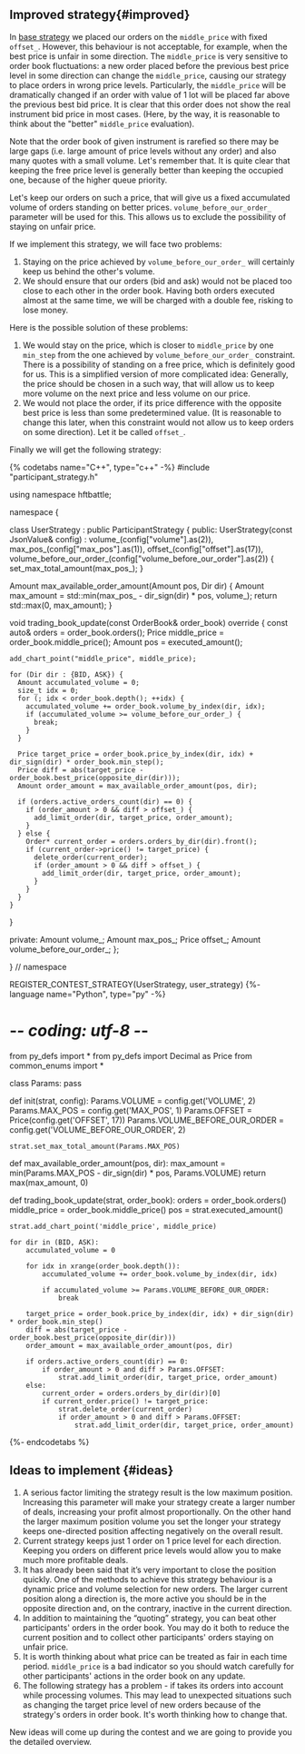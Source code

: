 
## Improved strategy{#improved}

In [base strategy](base_strategy.md) we placed our orders on the `middle_price` with fixed `offset_`.
However, this behaviour is not acceptable, for example, when the best price is unfair in some direction.
The `middle_price` is very sensitive to order book fluctuations: a new order placed before the previous best price level in some direction can change the `middle_price`, causing our strategy to place orders in wrong price levels.
Particularly, the `middle_price` will be dramatically changed if an order with value of 1 lot will be placed far above the previous best bid price.
It is clear that this order does not show the real instrument bid price in most cases. (Here, by the way, it is reasonable to think about the "better" `middle_price` evaluation).

Note that the order book of given instrument is rarefied so there may be large gaps (i.e. large amount of price levels without any order) and also many quotes with a small volume.
Let's remember that. It is quite clear that keeping the free price level is generally better than keeping the occupied one, because of the higher queue priority.

Let's keep our orders on such a price, that will give us a fixed accumulated volume of orders standing on better prices. `volume_before_our_order_` parameter will be used for this.
This allows us to exclude the possibility of staying on unfair price.

If we implement this strategy, we will face two problems:

1. Staying on the price achieved by `volume_before_our_order_` will certainly keep us behind the other's volume.
2. We should ensure that our orders (bid and ask) would not be placed too close to each other in the order book.
   Having both orders executed almost at the same time, we will be charged with a double fee, risking to lose money.

Here is the possible solution of these problems:

1. We would stay on the price, which is closer to `middle_price` by one `min_step` from the one achieved by `volume_before_our_order_` constraint.
   There is a possibility of standing on a free price, which is definitely good for us. This is a simplified version of more complicated idea:
   Generally, the price should be chosen in a such way, that will allow us to keep more volume on the next price and less volume on our price.
2. We would not place the order, if its price difference with the opposite best price is less than some predetermined value.
   (It is reasonable to change this later, when this constraint would not allow us to keep orders on some direction).
   Let it be called `offset_`.

Finally we will get the following strategy:

{% codetabs name="C++", type="c++" -%}
#include "participant_strategy.h"

using namespace hftbattle;

namespace {

class UserStrategy : public ParticipantStrategy {
public:
  UserStrategy(const JsonValue& config) :
      volume_(config["volume"].as<Amount>(2)),
      max_pos_(config["max_pos"].as<Amount>(1)),
      offset_(config["offset"].as<Price>(17)),
      volume_before_our_order_(config["volume_before_our_order"].as<Amount>(2)) {
    set_max_total_amount(max_pos_);
  }

  Amount max_available_order_amount(Amount pos, Dir dir) {
    Amount max_amount = std::min(max_pos_ - dir_sign(dir) * pos, volume_);
    return std::max(0, max_amount);
  }

  void trading_book_update(const OrderBook& order_book) override {
    const auto& orders = order_book.orders();
    Price middle_price = order_book.middle_price();
    Amount pos = executed_amount();

    add_chart_point("middle_price", middle_price);

    for (Dir dir : {BID, ASK}) {
      Amount accumulated_volume = 0;
      size_t idx = 0;
      for (; idx < order_book.depth(); ++idx) {
        accumulated_volume += order_book.volume_by_index(dir, idx);
        if (accumulated_volume >= volume_before_our_order_) {
          break;
        }
      }

      Price target_price = order_book.price_by_index(dir, idx) + dir_sign(dir) * order_book.min_step();
      Price diff = abs(target_price - order_book.best_price(opposite_dir(dir)));
      Amount order_amount = max_available_order_amount(pos, dir);

      if (orders.active_orders_count(dir) == 0) {
        if (order_amount > 0 && diff > offset_) {
          add_limit_order(dir, target_price, order_amount);
        }
      } else {
        Order* current_order = orders.orders_by_dir(dir).front();
        if (current_order->price() != target_price) {
          delete_order(current_order);
          if (order_amount > 0 && diff > offset_) {
            add_limit_order(dir, target_price, order_amount);
          }
        }
      }
    }
  }

private:
  Amount volume_;
  Amount max_pos_;
  Price offset_;
  Amount volume_before_our_order_;
};

}  // namespace

REGISTER_CONTEST_STRATEGY(UserStrategy, user_strategy)
{%- language name="Python", type="py" -%}
# -*- coding: utf-8 -*-

from py_defs import *
from py_defs import Decimal as Price
from common_enums import *


class Params:
    pass


def init(strat, config):
    Params.VOLUME = config.get('VOLUME', 2)
    Params.MAX_POS = config.get('MAX_POS', 1)
    Params.OFFSET = Price(config.get('OFFSET', 17))
    Params.VOLUME_BEFORE_OUR_ORDER = config.get('VOLUME_BEFORE_OUR_ORDER', 2)

    strat.set_max_total_amount(Params.MAX_POS)


def max_available_order_amount(pos, dir):
    max_amount = min(Params.MAX_POS - dir_sign(dir) * pos, Params.VOLUME)
    return max(max_amount, 0)


def trading_book_update(strat, order_book):
    orders = order_book.orders()
    middle_price = order_book.middle_price()
    pos = strat.executed_amount()

    strat.add_chart_point('middle_price', middle_price)

    for dir in (BID, ASK):
        accumulated_volume = 0

        for idx in xrange(order_book.depth()):
            accumulated_volume += order_book.volume_by_index(dir, idx)

            if accumulated_volume >= Params.VOLUME_BEFORE_OUR_ORDER:
                break

        target_price = order_book.price_by_index(dir, idx) + dir_sign(dir) * order_book.min_step()
        diff = abs(target_price - order_book.best_price(opposite_dir(dir)))
        order_amount = max_available_order_amount(pos, dir)

        if orders.active_orders_count(dir) == 0:
            if order_amount > 0 and diff > Params.OFFSET:
                strat.add_limit_order(dir, target_price, order_amount)
        else:
            current_order = orders.orders_by_dir(dir)[0]
            if current_order.price() != target_price:
                strat.delete_order(current_order)
                if order_amount > 0 and diff > Params.OFFSET:
                    strat.add_limit_order(dir, target_price, order_amount)
{%- endcodetabs %}

## Ideas to implement {#ideas}

1. A serious factor limiting the strategy result is the low maximum position.
   Increasing this parameter will make your strategy create a larger number of deals, increasing your profit almost proportionally.
   On the other hand the larger maximum position volume you set the longer your strategy keeps one-directed position affecting negatively on the overall result.
2. Current strategy keeps just 1 order on 1 price level for each direction.
   Keeping you orders on different price levels would allow you to make much more profitable deals.
3. It has already been said that it’s very important to close the position quickly.
   One of the methods to achieve this strategy behaviour is a dynamic price and volume selection for new orders.
   The larger current position along a direction is, the more active you should be in the opposite direction and, on the contrary, inactive in the current direction.
4. In addition to maintaining the “quoting” strategy, you can beat other participants' orders in the order book.
   You may do it both to reduce the current position and to collect other participants' orders staying on unfair price.
5. It is worth thinking about what price can be treated as fair in each time period.
   `middle_price` is a bad indicator so you should watch carefully for other participants' actions in the order book on any update.
6. The following strategy has a problem - if takes its orders into account while processing volumes.
   This may lead to unexpected situations such as changing the target price level of new orders because of the strategy's orders in order book.
   It's worth thinking how to change that.

New ideas will come up during the contest and we are going to provide you the detailed overview.